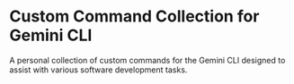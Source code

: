 # Custom Command Collection for Gemini CLI

A personal collection of custom commands for the Gemini CLI designed to assist with various software development tasks.